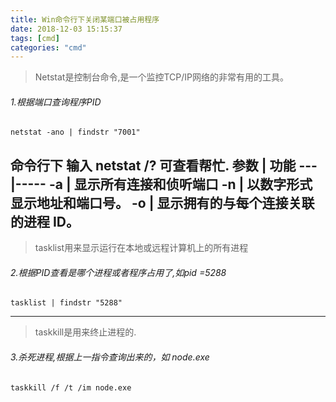 ```yaml
---
title: Win命令行下关闭某端口被占用程序
date: 2018-12-03 15:15:37
tags: [cmd]
categories: "cmd"
---
```


> Netstat是控制台命令,是一个监控TCP/IP网络的非常有用的工具。
<!-- more -->
###### 1.根据端口查询程序PID   

```
netstat -ano | findstr "7001"
```
命令行下 输入 netstat /? 可查看帮忙. 
参数 | 功能
---|-----
 -a | 显示所有连接和侦听端口
 -n | 以数字形式显示地址和端口号。
 -o | 显示拥有的与每个连接关联的进程 ID。
---   
> tasklist用来显示运行在本地或远程计算机上的所有进程
###### 2.根据PID查看是哪个进程或者程序占用了,如pid =5288

```
tasklist | findstr "5288"
```
---
> taskkill是用来终止进程的.
###### 3.杀死进程,根据上一指令查询出来的，如 node.exe

```
taskkill /f /t /im node.exe
```

